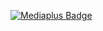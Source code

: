 <p>
  <a href="https://badge.mediaplus.ma/">
    <img src="https://badge.mediaplus.ma/binary/h-el-ahr" alt="Mediaplus Badge" />
  </a>
</p>


<!--
**HalimaAhrami/HalimaAhrami** is a ✨ _special_ ✨ repository because its `README.md` (this file) appears on your GitHub profile.

Here are some ideas to get you started:

- 🔭 I’m currently working on ...
- 🌱 I’m currently learning ...
- 👯 I’m looking to collaborate on ...
- 🤔 I’m looking for help with ...
- 💬 Ask me about ...
- 📫 How to reach me: ...
- 😄 Pronouns: ...
- ⚡ Fun fact: ...
-->
